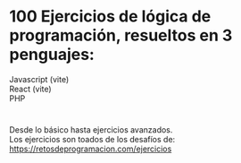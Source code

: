 # 100 Ejercicios de lógica de programación, resueltos en 3 penguajes:
Javascript (vite)<br>
React (vite)<br>
PHP<br>
#
Desde lo básico hasta ejercicios avanzados.<br>
Los ejercicios son toados de los desafíos de:<br>
https://retosdeprogramacion.com/ejercicios<br>
<br>